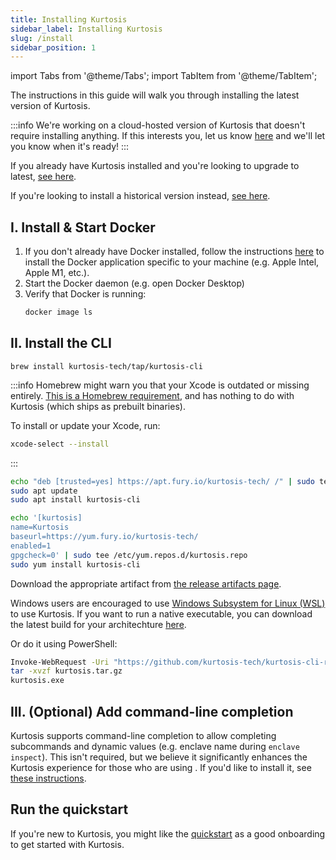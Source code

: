 ```yaml
---
title: Installing Kurtosis
sidebar_label: Installing Kurtosis
slug: /install
sidebar_position: 1
---
```


<!---------- START IMPORTS ------------>

import Tabs from '@theme/Tabs';
import TabItem from '@theme/TabItem';

<!---------- END IMPORTS ------------>


The instructions in this guide will walk you through installing the latest version of Kurtosis. 

:::info
We're working on a cloud-hosted version of Kurtosis that doesn't require installing anything. If this interests you, let us know [here](https://mp2k8nqxxgj.typeform.com/to/U1HcXT1H) and we'll let you know when it's ready!
:::

If you already have Kurtosis installed and you're looking to upgrade to latest, [see here][upgrade-guide].

If you're looking to install a historical version instead, [see here][install-historical-guide].

I. Install & Start Docker
-----------------

1. If you don't already have Docker installed, follow the instructions [here][docker-install] to install the Docker application specific to your machine (e.g. Apple Intel, Apple M1, etc.). 
1. Start the Docker daemon (e.g. open Docker Desktop)
1. Verify that Docker is running:
   ```bash
   docker image ls
   ```

II. Install the CLI
-------------------------

<Tabs groupId="install-methods">
<TabItem value="homebrew" label="brew (MacOS)">

```
brew install kurtosis-tech/tap/kurtosis-cli
```

:::info
Homebrew might warn you that your Xcode is outdated or missing entirely. [This is a Homebrew requirement](https://docs.brew.sh/Installation), and has nothing to do with Kurtosis (which ships as prebuilt binaries). 

To install or update your Xcode, run:

```bash
xcode-select --install
```
:::

</TabItem>
<TabItem value="apt" label="apt (Ubuntu)">

```bash
echo "deb [trusted=yes] https://apt.fury.io/kurtosis-tech/ /" | sudo tee /etc/apt/sources.list.d/kurtosis.list
sudo apt update
sudo apt install kurtosis-cli
```

</TabItem>
<TabItem value="yum" label="yum (RHEL)">

```bash
echo '[kurtosis]
name=Kurtosis
baseurl=https://yum.fury.io/kurtosis-tech/
enabled=1
gpgcheck=0' | sudo tee /etc/yum.repos.d/kurtosis.repo
sudo yum install kurtosis-cli
```

</TabItem>
<TabItem value="other-linux" label="deb, rpm, and apk">

Download the appropriate artifact from [the release artifacts page][release-artifacts].

</TabItem>

<TabItem value="windows" label="Windows">

Windows users are encouraged to use [Windows Subsystem for Linux (WSL)][windows-susbsystem-for-linux] to use Kurtosis.
If you want to run a native executable, you can download the latest build for your architechture [here](https://github.com/kurtosis-tech/kurtosis-cli-release-artifacts/tags).

Or do it using PowerShell:

```bash
Invoke-WebRequest -Uri "https://github.com/kurtosis-tech/kurtosis-cli-release-artifacts/releases/download/REPLACE_VERSION/kurtosis-cli_REPLACE_VERSION_windows_REPLACE_ARCH.tar.gz" -OutFile kurtosis.tar.gz
tar -xvzf kurtosis.tar.gz
kurtosis.exe
```

</TabItem>

</Tabs>

III. (Optional) Add command-line completion
--------------------------------
Kurtosis supports command-line completion to allow completing subcommands and dynamic values (e.g. enclave name during `enclave inspect`). This isn't required, but we believe it significantly enhances the Kurtosis experience for those who are using . If you'd like to install it, see [these instructions][installing-command-line-completion].

Run the quickstart
------------------
If you're new to Kurtosis, you might like the [quickstart][quickstart] as a good onboarding to get started with Kurtosis.

<!-------------------------- ONLY LINKS BELOW HERE ---------------------------->
[cli-changelog]: ../changelog.md
[metrics-philosophy]: ../explanations/metrics-philosophy.md
[analytics-disable]: ../cli-reference/analytics-disable.md
[quickstart]: ../get-started/quickstart.md
[installing-command-line-completion]: ./adding-command-line-completion.md
[install-historical-guide]: ./installing-historical-versions.md
[upgrade-guide]: ./upgrading-the-cli.md

[release-artifacts]: https://github.com/kurtosis-tech/kurtosis-cli-release-artifacts/releases
[windows-susbsystem-for-linux]: https://learn.microsoft.com/en-us/windows/wsl/
[docker-install]: https://docs.docker.com/get-docker/
